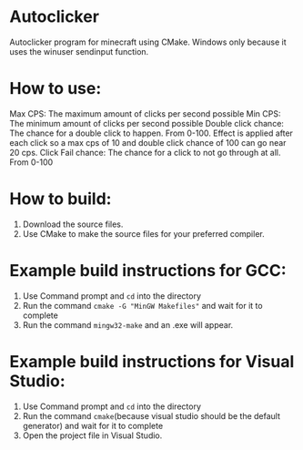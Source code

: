 # Autoclicker
Autoclicker program for minecraft using CMake. Windows only because it uses the winuser sendinput function.
# How to use:
Max CPS: The maximum amount of clicks per second possible
Min CPS: The minimum amount of clicks per second possible
Double click chance: The chance for a double click to happen. From 0-100. Effect is applied after each click so a max cps of 10 and double click chance of 100 can go near 20 cps.
Click Fail chance: The chance for a click to not go through at all. From 0-100
# How to build:
1. Download the source files.
2. Use CMake to make the source files for your preferred compiler.
# Example build instructions for GCC:
1. Use Command prompt and `cd` into the directory
2. Run the command `cmake -G "MinGW Makefiles"` and wait for it to complete
3. Run the command `mingw32-make` and an .exe will appear.
# Example build instructions for Visual Studio:
1. Use Command prompt and `cd` into the directory
2. Run the command `cmake`(because visual studio should be the default generator) and wait for it to complete
3. Open the project file in Visual Studio.
